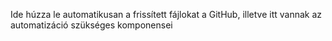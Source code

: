 Ide húzza le automatikusan a frissített fájlokat a GitHub, illetve itt vannak az automatizáció szükséges komponensei


